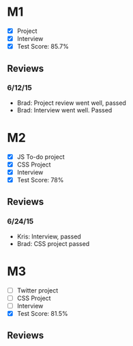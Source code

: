 # M1

- [x] Project 
- [x] Interview
- [x] Test Score: 85.7%

## Reviews

### 6/12/15

- Brad: Project review went well, passed
- Brad: Interview went well. Passed

# M2

- [x] JS To-do project
- [x] CSS Project 
- [x] Interview
- [x] Test Score: 78%

## Reviews

### 6/24/15
- Kris: Interview, passed
- Brad: CSS project passed

# M3

- [ ] Twitter project
- [ ] CSS Project 
- [ ] Interview
- [x] Test Score: 81.5%

## Reviews
